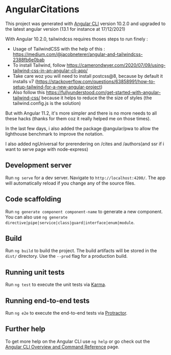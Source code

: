 # AngularCitations

This project was generated with [Angular CLI](https://github.com/angular/angular-cli) version 10.2.0 and upgraded to the latest angular version (13.1 for instance at 17/12/2021)

With Angular 10.2.0, tailwindcss requires thoses steps to run finely :
 * Usage of TailwindCSS with the help of this : https://medium.com/@jacobneterer/angular-and-tailwindcss-2388fb6e0bab
 * To install Tailwind, follow https://camerondwyer.com/2020/07/09/using-tailwind-css-in-an-angular-cli-app/ 
 * Take care woz you will need to install postcss@8, because by default it installs v7 (https://stackoverflow.com/questions/63858991/how-to-setup-tailwind-for-a-new-angular-project)
 * Also follow this https://fullyunderstood.com/get-started-with-angular-tailwind-css/ because it helps to reduce the the size of styles (the tailwind.config.js is the solution)

But with Angular 11.2, it's more simpler and there is no more needs to all these hacks (thanks for them coz it really helped me on those times).

In the last few days, i also added the package @angular/pwa to allow the lighthouse benchmark to improve the notation.

I also added ngUniversal for prerendering on /cites and /authors(and ssr if i want to serve page with node-express)

## Development server

Run `ng serve` for a dev server. Navigate to `http://localhost:4200/`. The app will automatically reload if you change any of the source files.

## Code scaffolding

Run `ng generate component component-name` to generate a new component. You can also use `ng generate directive|pipe|service|class|guard|interface|enum|module`.

## Build

Run `ng build` to build the project. The build artifacts will be stored in the `dist/` directory. Use the `--prod` flag for a production build.

## Running unit tests

Run `ng test` to execute the unit tests via [Karma](https://karma-runner.github.io).

## Running end-to-end tests

Run `ng e2e` to execute the end-to-end tests via [Protractor](http://www.protractortest.org/).

## Further help

To get more help on the Angular CLI use `ng help` or go check out the [Angular CLI Overview and Command Reference](https://angular.io/cli) page.
